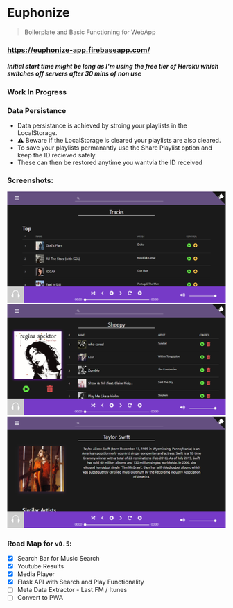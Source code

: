 # Euphonize
> Boilerplate and Basic Functioning for WebApp

### https://euphonize-app.firebaseapp.com/
##### Initial start time might be long as I'm using the free tier of Heroku which switches off servers after 30 mins of non use

### Work In Progress

### Data Persistance
- Data persistance is achieved by stroing your playlists in the LocalStorage. 
- ⚠️ Beware if the LocalStorage is cleared your playlists are also cleared.
- To save your playlists permanantly use the Share Playlist option and keep the ID recieved safely.
- These can then be restored anytime you wantvia the ID received

### Screenshots:
![Landing Page](./ScreenShots/LandingPage.png)
![Playlist Detail Page](./ScreenShots/PlaylistDetailPage.png)
![Artist Detail Page](./ScreenShots/ArtistDetailPage.png)

### Road Map for `v0.5`:
- [x] Search Bar for Music Search
- [x] Youtube Results
- [x] Media Player
- [x] Flask API with Search and Play Functionality
- [ ] Meta Data Extractor - Last.FM / Itunes
- [ ] Convert to PWA
